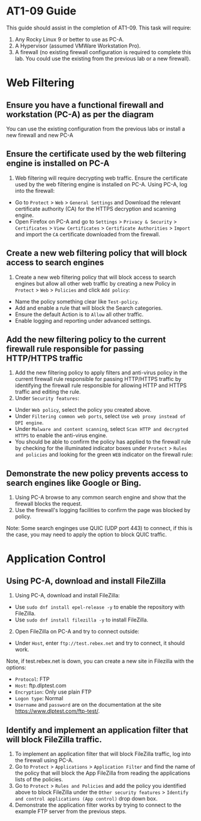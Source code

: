 # AT1-09 Guide
This guide should assist in the completion of AT1-09.
This task will require:
1. Any Rocky Linux 9 or better to use as PC-A.
2. A Hypervisor (assumed VMWare Workstation Pro).
3. A firewall (no existing firewall configuration is required to complete this lab. You could use the existing from the previous lab or a new firewall).

# Web Filtering

## Ensure you have a functional firewall and workstation (PC-A) as per the diagram
You can use the existing configuration from the previous labs or install a new firewall and new PC-A

## Ensure the certificate used by the web filtering engine is installed on PC-A
1.  Web filtering will require decrypting web traffic. Ensure the certificate used by the web filtering engine is installed on PC-A. Using PC-A, log into the firewall:
  * Go to `Protect` > `Web` > `General Settings` and Download the relevant certificate authority (CA) for the HTTPS decryption and scanning engine.
  * Open Firefox on PC-A and go to `Settings` > `Privacy & Security` > `Certificates` > `View Certificates` > `Certificate Authorities` > `Import` and import the `CA` certificate downloaded from the firewall.

## Create a new web filtering policy that will block access to search engines
1.  Create a new web filtering policy that will block access to search engines but allow all other web traffic by creating a new Policy in `Protect` > `Web` > `Policies` and click `Add policy`:
  *  Name the policy something clear like `Test-policy`.
  *  Add and enable a rule that will block the Search categories.
  *  Ensure the default Action is to `Allow` all other traffic.
  *  Enable logging and reporting under advanced settings.

## Add the new filtering policy to the current firewall rule responsible for passing HTTP/HTTPS traffic
1.  Add the new filtering policy to apply filters and anti-virus policy in the current firewall rule responsible for passing HTTP/HTTPS traffic by identifying the firewall rule responsible for allowing HTTP and HTTPS traffic and editing the rule.
2.  Under `Security features`:
  *  Under `Web policy`, select the policy you created above.
  *  Under `Filtering common web ports`, select `Use web proxy instead of DPI engine`.
  *  Under `Malware and content scanning`, select `Scan HTTP and decrypted HTTPS` to enable the anti-virus engine.
  *  You should be able to confirm the policy has applied to the firewall rule by checking for the illuminated indicator boxes under `Protect` > `Rules and policies` and looking for the green `WEB` indicator on the firewall rule:

## Demonstrate the new policy prevents access to search engines like Google or Bing.
1.  Using PC-A browse to any common search engine and show that the firewall blocks the request.
2.  Use the firewall's logging facilities to confirm the page was blocked by policy.

Note: Some search enginges use QUIC (UDP port 443) to connect, if this is the case, you may need to apply the option to block QUIC traffic.

# Application Control

## Using PC-A, download and install FileZilla
1.  Using PC-A, download and install FileZilla:
  *  Use `sudo dnf install epel-release -y` to enable the repository with FileZilla.
  *  Use `sudo dnf install filezilla -y` to install FileZilla.
2.  Open FileZilla on PC-A and try to connect outside:
  *  Under `Host`, enter `ftp://test.rebex.net` and try to connect, it should work.

Note, if test.rebex.net is down, you can create a new site in Filezilla with the options:
  - `Protocol`: FTP
  - `Host`: ftp.dlptest.com
  - `Encryption`: Only use plain FTP
  - `Logon type`: Normal
  - `Username` and `password` are on the documentation at the site https://www.dlptest.com/ftp-test/.

## Identify and implement an application filter that will block FileZilla traffic.
1.  To implement an application filter that will block FileZilla traffic, log into the firewall using PC-A.
2.  Go to `Protect` > `Applications` > `Application Filter` and find the name of the policy that will block the App FileZilla from reading the applications lists of the policies.
3.  Go to `Protect` > `Rules and Policies` and add the policy you identified above to block FileZilla under the `Other security features` > `Identify and control applications (App control)` drop down box.
4.  Demonstrate the application filter works by trying to connect to the example FTP server from the previous steps.
